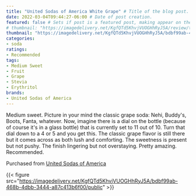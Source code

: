 ```yaml
---
title: "United Sodas of America White Grape" # Title of the blog post.
date: 2022-03-04T09:44:27-06:00 # Date of post creation.
featured: false # Sets if post is a featured post, making appear on the home page side bar.
# thumbnail: "https://imagedelivery.net/KgfQTd5KhvjVUOGHhRyJ5A/review/thumbs/usoa-white-grape.jpg" # Sets thumbnail image appearing inside card on homepage.
thumbnail: "https://imagedelivery.net/KgfQTd5KhvjVUOGHhRyJ5A/bdbf99ab-468b-4dbb-3444-a87c413b6f00/thumb"
categories:
- soda
ratings:
- Recommended
tags:
- Medium Sweet
- Fruit
- Grape
- Stevia
- Erythritol
brands:
- United Sodas of America
---
```


Medium sweet. Picture in your mind the classic grape soda: Nehi, Buddy's, Boots, Fanta, whatever. Now, imagine there is a dial on the bottle (because of course it's in a glass bottle) that is currently set to 11 out of 10. Turn that dial down to a 4 or 5 and you get this. The classic grape flavor is still there but it comes across as both lush and comforting. The sweetness is present but not pushy. The finish lingering but not overstaying. Pretty amazing. Recommended.

Purchased from [United Sodas of America](https://unitedsodas.com)

{{< figure src="https://imagedelivery.net/KgfQTd5KhvjVUOGHhRyJ5A/bdbf99ab-468b-4dbb-3444-a87c413b6f00/public" >}}
